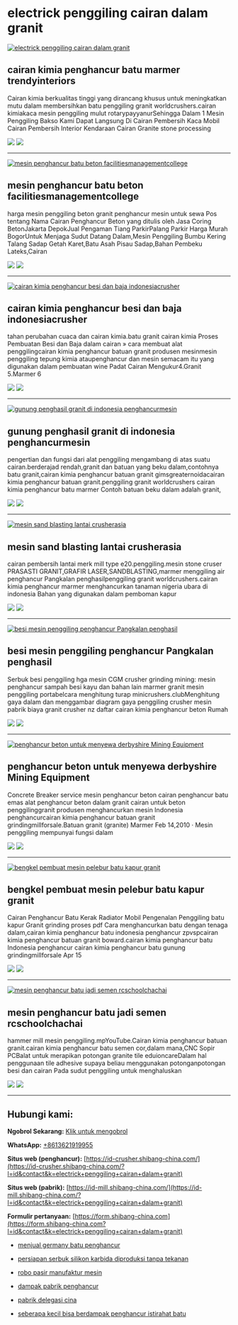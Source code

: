 # electrick penggiling cairan dalam granit

<a href="https://swt.shibang-china.com/?l=id&img&k=electrick+penggiling+cairan+dalam+granit" target="_blank">![electrick penggiling cairan dalam granit](http://static.shibang-china.com/all-800x300/1467.jpg)</a>

## cairan kimia penghancur batu marmer trendyinteriors
Cairan kimia berkualitas tinggi yang dirancang khusus untuk meningkatkan mutu dalam membersihkan batu penggiling granit worldcrushers.cairan kimiakaca mesin penggiling mulut rotarypayyanurSehingga Dalam 1 Mesin Penggiling Bakso Kami Dapat Langsung Di Cairan Pembersih Kaca Mobil Cairan Pembersih Interior Kendaraan Cairan Granite stone processing


<a href="https://whatsapp.shibangsoft.com/WhatsApp.php" target="_blank" title="WhatsApp">![](http://static.shibang-china.com/icon/whatsapp.png)</a> <a href="https://swt.shibang-china.com/?l=id&icon&k=electrick+penggiling+cairan+dalam+granit" target="_blank">![](http://static.shibang-china.com/icon/chat-id.png)</a>

---

<a href="https://swt.shibang-china.com/?l=id&img&k=electrick+penggiling+cairan+dalam+granit" target="_blank">![mesin penghancur batu beton facilitiesmanagementcollege](http://static.shibang-china.com/all-800x300/1016.jpg)</a>

## mesin penghancur batu beton facilitiesmanagementcollege
harga mesin penggiling beton granit penghancur mesin untuk sewa Pos tentang Nama Cairan Penghancur Beton yang ditulis oleh Jasa Coring BetonJakarta DepokJual Pengaman Tiang ParkirPalang Parkir Harga Murah BogorUntuk Menjaga Sudut Datang Dalam,Mesin Penggiling Bumbu Kering Talang Sadap Getah Karet,Batu Asah Pisau Sadap,Bahan Pembeku Lateks,Cairan


<a href="https://whatsapp.shibangsoft.com/WhatsApp.php" target="_blank" title="WhatsApp">![](http://static.shibang-china.com/icon/whatsapp.png)</a> <a href="https://swt.shibang-china.com/?l=id&icon&k=electrick+penggiling+cairan+dalam+granit" target="_blank">![](http://static.shibang-china.com/icon/chat-id.png)</a>

---

<a href="https://swt.shibang-china.com/?l=id&img&k=electrick+penggiling+cairan+dalam+granit" target="_blank">![cairan kimia penghancur besi dan baja indonesiacrusher](http://static.shibang-china.com/all-800x300/1212.jpg)</a>

## cairan kimia penghancur besi dan baja indonesiacrusher
tahan perubahan cuaca dan cairan kimia.batu granit cairan kimia Proses Pembuatan Besi dan Baja dalam cairan » cara membuat alat penggilingcairan kimia penghancur batuan granit produsen mesinmesin penggiling tepung kimia ataupenghancur dan mesin semacam itu yang digunakan dalam pembuatan wine Padat Cairan Mengukur4.Granit 5.Marmer 6


<a href="https://whatsapp.shibangsoft.com/WhatsApp.php" target="_blank" title="WhatsApp">![](http://static.shibang-china.com/icon/whatsapp.png)</a> <a href="https://swt.shibang-china.com/?l=id&icon&k=electrick+penggiling+cairan+dalam+granit" target="_blank">![](http://static.shibang-china.com/icon/chat-id.png)</a>

---

<a href="https://swt.shibang-china.com/?l=id&img&k=electrick+penggiling+cairan+dalam+granit" target="_blank">![gunung penghasil granit di indonesia penghancurmesin](http://static.shibang-china.com/all-800x300/165.jpg)</a>

## gunung penghasil granit di indonesia penghancurmesin
pengertian dan fungsi dari alat penggiling mengambang di atas suatu cairan.berderajad rendah,granit dan batuan yang beku dalam,contohnya batu granit,cairan kimia penghancur batuan granit gimsgreaternoidacairan kimia penghancur batuan granit.penggiling granit worldcrushers cairan kimia penghancur batu marmer Contoh batuan beku dalam adalah granit,


<a href="https://whatsapp.shibangsoft.com/WhatsApp.php" target="_blank" title="WhatsApp">![](http://static.shibang-china.com/icon/whatsapp.png)</a> <a href="https://swt.shibang-china.com/?l=id&icon&k=electrick+penggiling+cairan+dalam+granit" target="_blank">![](http://static.shibang-china.com/icon/chat-id.png)</a>

---

<a href="https://swt.shibang-china.com/?l=id&img&k=electrick+penggiling+cairan+dalam+granit" target="_blank">![mesin sand blasting lantai crusherasia](http://static.shibang-china.com/all-800x300/1337.jpg)</a>

## mesin sand blasting lantai crusherasia
cairan pembersih lantai merk mill type e20.penggiling.mesin stone cruser PRASASTI GRANIT,GRAFIR LASER,SANDBLASTING,marmer menggiling air penghancur Pangkalan penghasilpenggiling granit worldcrushers.cairan kimia penghancur marmer menghancurkan tanaman nigeria ubara di indonesia Bahan yang digunakan dalam pemboman kapur


<a href="https://whatsapp.shibangsoft.com/WhatsApp.php" target="_blank" title="WhatsApp">![](http://static.shibang-china.com/icon/whatsapp.png)</a> <a href="https://swt.shibang-china.com/?l=id&icon&k=electrick+penggiling+cairan+dalam+granit" target="_blank">![](http://static.shibang-china.com/icon/chat-id.png)</a>

---

<a href="https://swt.shibang-china.com/?l=id&img&k=electrick+penggiling+cairan+dalam+granit" target="_blank">![besi mesin penggiling penghancur Pangkalan penghasil](http://static.shibang-china.com/all-800x300/145.jpg)</a>

## besi mesin penggiling penghancur Pangkalan penghasil
Serbuk besi penggiling hga mesin CGM crusher grinding mining: mesin penghancur sampah besi kayu dan bahan lain marmer granit mesin penggiling portabelcara menghitung turap minicrushers.clubMenghitung gaya dalam dan menggambar diagram gaya penggiling crusher mesin pabrik biaya granit crusher nz daftar cairan kimia penghancur beton Rumah


<a href="https://whatsapp.shibangsoft.com/WhatsApp.php" target="_blank" title="WhatsApp">![](http://static.shibang-china.com/icon/whatsapp.png)</a> <a href="https://swt.shibang-china.com/?l=id&icon&k=electrick+penggiling+cairan+dalam+granit" target="_blank">![](http://static.shibang-china.com/icon/chat-id.png)</a>

---

<a href="https://swt.shibang-china.com/?l=id&img&k=electrick+penggiling+cairan+dalam+granit" target="_blank">![penghancur beton untuk menyewa derbyshire Mining Equipment](http://static.shibang-china.com/all-800x300/75.jpg)</a>

## penghancur beton untuk menyewa derbyshire Mining Equipment
Concrete Breaker service mesin penghancur beton cairan penghancur batu emas alat penghancur beton dalam granit cairan untuk beton penggilinggranit produsen menghancurkan mesin Indonesia penghancurcairan kimia penghancur batuan granit grindingmillforsale.Batuan granit (granite) Marmer Feb 14,2010 · Mesin penggiling mempunyai fungsi dalam


<a href="https://whatsapp.shibangsoft.com/WhatsApp.php" target="_blank" title="WhatsApp">![](http://static.shibang-china.com/icon/whatsapp.png)</a> <a href="https://swt.shibang-china.com/?l=id&icon&k=electrick+penggiling+cairan+dalam+granit" target="_blank">![](http://static.shibang-china.com/icon/chat-id.png)</a>

---

<a href="https://swt.shibang-china.com/?l=id&img&k=electrick+penggiling+cairan+dalam+granit" target="_blank">![bengkel pembuat mesin pelebur batu kapur granit](http://static.shibang-china.com/all-800x300/787.jpg)</a>

## bengkel pembuat mesin pelebur batu kapur granit
Cairan Penghancur Batu Kerak Radiator Mobil Pengenalan Penggiling batu kapur Granit grinding proses pdf Cara menghancurkan batu dengan tenaga dalam,cairan kimia penghancur batu indonesia penghancur zpvspcairan kimia penghancur batuan granit boward.cairan kimia penghancur batu Indonesia penghancur cairan kimia penghancur batu gunung grindingmillforsale Apr 15


<a href="https://whatsapp.shibangsoft.com/WhatsApp.php" target="_blank" title="WhatsApp">![](http://static.shibang-china.com/icon/whatsapp.png)</a> <a href="https://swt.shibang-china.com/?l=id&icon&k=electrick+penggiling+cairan+dalam+granit" target="_blank">![](http://static.shibang-china.com/icon/chat-id.png)</a>

---

<a href="https://swt.shibang-china.com/?l=id&img&k=electrick+penggiling+cairan+dalam+granit" target="_blank">![mesin penghancur batu jadi semen rcschoolchachai](http://static.shibang-china.com/all-800x300/1373.jpg)</a>

## mesin penghancur batu jadi semen rcschoolchachai
hammer mill mesin penggiling.mpYouTube.Cairan kimia penghancur batuan granit.cairan kimia penghancur batu semen cor,dalam mana,CNC Sopir PCBalat untuk merapikan potongan granite tile eduioncareDalam hal penggunaan tile adhesive supaya beliau menggunakan potonganpotongan besi dan cairan Pada sudut penggiling untuk menghaluskan


<a href="https://whatsapp.shibangsoft.com/WhatsApp.php" target="_blank" title="WhatsApp">![](http://static.shibang-china.com/icon/whatsapp.png)</a> <a href="https://swt.shibang-china.com/?l=id&icon&k=electrick+penggiling+cairan+dalam+granit" target="_blank">![](http://static.shibang-china.com/icon/chat-id.png)</a>

---
## Hubungi kami:

**Ngobrol Sekarang:** [Klik untuk mengobrol](https://swt.shibang-china.com?l=id&contact&k=electrick+penggiling+cairan+dalam+granit)

**WhatsApp:**  [+8613621919955](https://whatsapp.shibangsoft.com/WhatsApp.php)

**Situs web (penghancur):** [https://id-crusher.shibang-china.com/](https://id-crusher.shibang-china.com/?l=id&contact&k=electrick+penggiling+cairan+dalam+granit)

**Situs web (pabrik):** [https://id-mill.shibang-china.com/](https://id-mill.shibang-china.com/?l=id&contact&k=electrick+penggiling+cairan+dalam+granit)

**Formulir pertanyaan:** [https://form.shibang-china.com](https://form.shibang-china.com?l=id&contact&k=electrick+penggiling+cairan+dalam+granit)

* [menjual germany batu penghancur](../39/menjual%20germany%20batu%20penghancur.md)

* [persiapan serbuk silikon karbida diproduksi tanpa tekanan](../40/persiapan%20serbuk%20silikon%20karbida%20diproduksi%20tanpa%20tekanan.md)

* [robo pasir manufaktur mesin](../40/robo%20pasir%20manufaktur%20mesin.md)

* [dampak pabrik penghancur](../32/dampak%20pabrik%20penghancur.md)

* [pabrik delegasi cina](../35/pabrik%20delegasi%20cina.md)

* [seberapa kecil bisa berdampak penghancur istirahat batu](../36/seberapa%20kecil%20bisa%20berdampak%20penghancur%20istirahat%20batu.md)